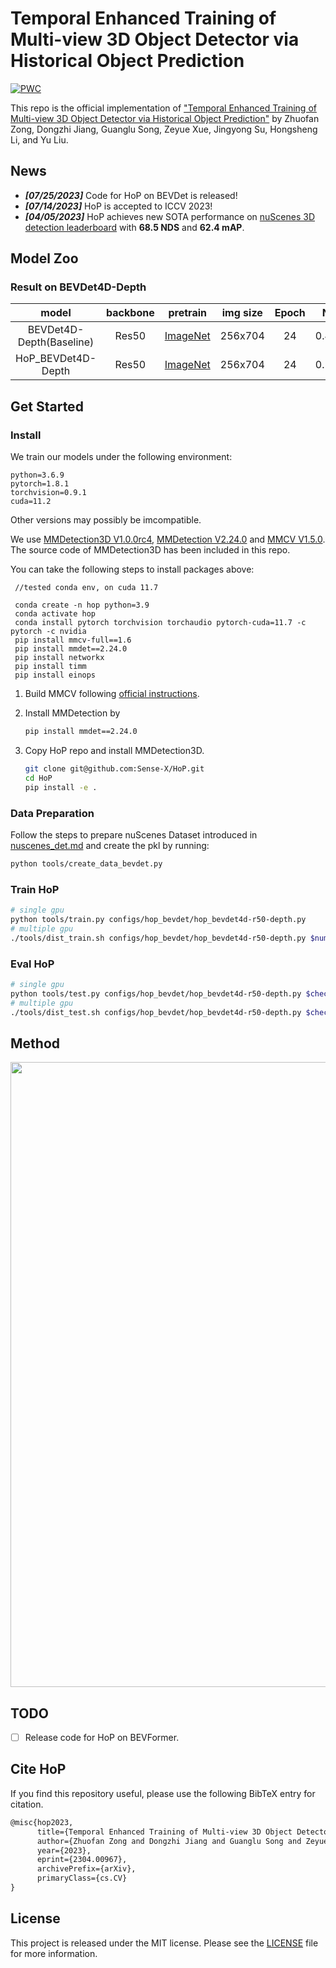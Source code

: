 # Temporal Enhanced Training of Multi-view 3D Object Detector via Historical Object Prediction

[![PWC](https://img.shields.io/endpoint.svg?url=https://paperswithcode.com/badge/temporal-enhanced-training-of-multi-view-3d/3d-object-detection-on-nuscenes-camera-only)](https://paperswithcode.com/sota/3d-object-detection-on-nuscenes-camera-only?p=temporal-enhanced-training-of-multi-view-3d)

This repo is the official implementation of ["Temporal Enhanced Training of Multi-view 3D Object Detector via Historical Object Prediction"](https://arxiv.org/abs/2304.00967) by Zhuofan Zong, Dongzhi Jiang, Guanglu Song, Zeyue Xue, Jingyong Su, Hongsheng Li, and Yu Liu.


## News
* ***[07/25/2023]*** Code for HoP on BEVDet is released!
* ***[07/14/2023]*** HoP is accepted to ICCV 2023!
* ***[04/05/2023]*** HoP achieves new SOTA performance on [nuScenes 3D detection leaderboard](https://www.nuscenes.org/object-detection?externalData=all&mapData=all&modalities=Camera) with **68.5 NDS** and **62.4 mAP**.

## Model Zoo

### Result on BEVDet4D-Depth

|          model           | backbone |   pretrain   | img size | Epoch |  NDS   |  mAP   |                            config                            |                             ckpt                             |                             log                              |
| :----------------------: | :------: | :----------: | :------: | :---: | :----: | :----: | :----------------------------------------------------------: | :----------------------------------------------------------: | :----------------------------------------------------------: |
| BEVDet4D-Depth(Baseline) |  Res50   | [ImageNet]() | 256x704  |  24   | 0.4930 | 0.3848 | [cfg](https://github.com/Sense-X/HoP/blob/main/configs/hop_bevdet/bevdet4d-r50-depth.py) | [ckpt](https://github.com/Sense-X/HoP/releases/download/Release/BEVDet_ep24_ema.pth) | [log](https://github.com/Sense-X/HoP/releases/download/Release/BEVDet.log) |
|    HoP_BEVDet4D-Depth    |  Res50   | [ImageNet]() | 256x704  |  24   | 0.5099 | 0.3990 | [cfg](https://github.com/Sense-X/HoP/blob/main/configs/hop_bevdet/hop_bevdet4d-r50-depth.py) | [ckpt](https://github.com/Sense-X/HoP/releases/download/Release/HoP_BEVDet_ep24_ema.pth) | [log](https://github.com/Sense-X/HoP/releases/download/Release/HoP_BEVDet.log) |

## Get Started

### Install

We train our models under the following environment: 

```
python=3.6.9
pytorch=1.8.1
torchvision=0.9.1
cuda=11.2
```

Other versions may possibly be imcompatible.

We use [MMDetection3D V1.0.0rc4](https://github.com/open-mmlab/mmdetection3d/tree/v1.0.0rc4), [MMDetection V2.24.0](https://github.com/open-mmlab/mmdetection/releases/tag/v2.25.3) and [MMCV V1.5.0](https://github.com/open-mmlab/mmcv/releases/tag/v1.5.0). The source code of MMDetection3D has been included in this repo.

You can take the following steps to install packages above: 

```
 //tested conda env, on cuda 11.7

 conda create -n hop python=3.9
 conda activate hop
 conda install pytorch torchvision torchaudio pytorch-cuda=11.7 -c pytorch -c nvidia
 pip install mmcv-full==1.6
 pip install mmdet==2.24.0
 pip install networkx
 pip install timm
 pip install einops
```

1. Build MMCV following [official instructions](https://github.com/open-mmlab/mmcv/tree/v1.5.2#installation). 

2. Install MMDetection by 

   ```bash
   pip install mmdet==2.24.0
   ```


3. Copy HoP repo and install MMDetection3D.

   ```bash
   git clone git@github.com:Sense-X/HoP.git
   cd HoP
   pip install -e .
   ```

### Data Preparation

Follow the steps to prepare nuScenes Dataset introduced in [nuscenes_det.md](https://github.com/HuangJunJie2017/BEVDet/blob/dev2.1/docs/en/datasets/nuscenes_det.md) and create the pkl by running:

```bash
python tools/create_data_bevdet.py
```

### Train HoP

```bash
# single gpu
python tools/train.py configs/hop_bevdet/hop_bevdet4d-r50-depth.py
# multiple gpu
./tools/dist_train.sh configs/hop_bevdet/hop_bevdet4d-r50-depth.py $num_gpu
```

### Eval HoP

```bash
# single gpu
python tools/test.py configs/hop_bevdet/hop_bevdet4d-r50-depth.py $checkpoint --eval bbox
# multiple gpu
./tools/dist_test.sh configs/hop_bevdet/hop_bevdet4d-r50-depth.py $checkpoint $num_gpu --eval bbox
```

## Method

<img src="resources/HoP_framework.png" width="1000" >

## TODO

- [ ] Release code for HoP on BEVFormer.


## Cite HoP

If you find this repository useful, please use the following BibTeX entry for citation.

```latex
@misc{hop2023,
      title={Temporal Enhanced Training of Multi-view 3D Object Detector via Historical Object Prediction},
      author={Zhuofan Zong and Dongzhi Jiang and Guanglu Song and Zeyue Xue and Jingyong Su and Hongsheng Li and Yu Liu},
      year={2023},
      eprint={2304.00967},
      archivePrefix={arXiv},
      primaryClass={cs.CV}
}
```

## License

This project is released under the MIT license. Please see the [LICENSE](LICENSE) file for more information.